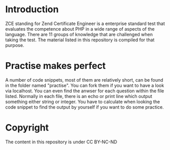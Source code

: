 # Introduction

ZCE standing for Zend Certificate Engineer is a enterprise standard test that evaluates the competence about PHP in a wide range of aspects of the language. There are 11 groups of knowledge that are challenged when taking the test. The material listed in this repository is compiled for that purpose. 

# Practise makes perfect

A number of code snippets, most of them are relatively short, can be found in the folder named "practise". You can fork them if you want to have a look via localhost. You can even find the anwser for each question within the file listed. Normally in each file, there is an echo or print line which output something either string or integer. You have to calculate when looking the code snippet to find the output by yourself if you want to do some practice. 

# Copyright

The content in this repository is under CC BY-NC-ND 
